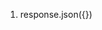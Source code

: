 1. response.json({})

<!-- Incorrect response.status(404) is the one that does not end the req res cycle -->